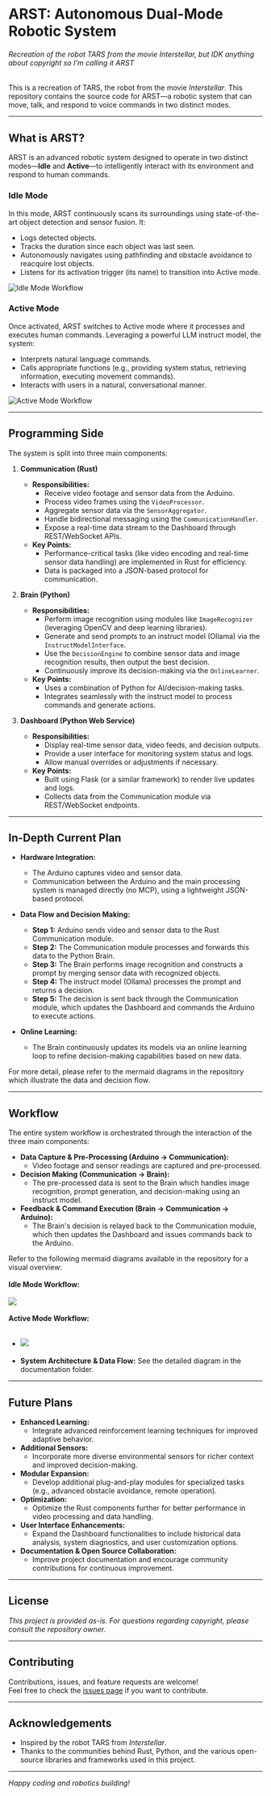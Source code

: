 # ARST: Autonomous Dual-Mode Robotic System
###### Recreation of the robot TARS from the movie Interstellar, but IDK anything about copyright so I'm calling it ARST

This is a recreation of TARS, the robot from the movie *Interstellar*. This repository contains the source code for ARST—a robotic system that can move, talk, and respond to voice commands in two distinct modes.

---

## What is ARST?

ARST is an advanced robotic system designed to operate in two distinct modes—**Idle** and **Active**—to intelligently interact with its environment and respond to human commands.

### Idle Mode
In this mode, ARST continuously scans its surroundings using state-of-the-art object detection and sensor fusion. It:
- Logs detected objects.
- Tracks the duration since each object was last seen.
- Autonomously navigates using pathfinding and obstacle avoidance to reacquire lost objects.
- Listens for its activation trigger (its name) to transition into Active mode.

![Idle Mode Workflow](./images/idle.svg)

### Active Mode
Once activated, ARST switches to Active mode where it processes and executes human commands. Leveraging a powerful LLM instruct model, the system:
- Interprets natural language commands.
- Calls appropriate functions (e.g., providing system status, retrieving information, executing movement commands).
- Interacts with users in a natural, conversational manner.

![Active Mode Workflow](./images/active.svg)

---

## Programming Side

The system is split into three main components:

1. **Communication (Rust)**
   - **Responsibilities:**  
     - Receive video footage and sensor data from the Arduino.
     - Process video frames using the `VideoProcessor`.
     - Aggregate sensor data via the `SensorAggregator`.
     - Handle bidirectional messaging using the `CommunicationHandler`.
     - Expose a real-time data stream to the Dashboard through REST/WebSocket APIs.
   - **Key Points:**  
     - Performance-critical tasks (like video encoding and real-time sensor data handling) are implemented in Rust for efficiency.
     - Data is packaged into a JSON-based protocol for communication.

2. **Brain (Python)**
   - **Responsibilities:**  
     - Perform image recognition using modules like `ImageRecognizer` (leveraging OpenCV and deep learning libraries).
     - Generate and send prompts to an instruct model (Ollama) via the `InstructModelInterface`.
     - Use the `DecisionEngine` to combine sensor data and image recognition results, then output the best decision.
     - Continuously improve its decision-making via the `OnlineLearner`.
   - **Key Points:**  
     - Uses a combination of Python for AI/decision-making tasks.
     - Integrates seamlessly with the instruct model to process commands and generate actions.

3. **Dashboard (Python Web Service)**
   - **Responsibilities:**  
     - Display real-time sensor data, video feeds, and decision outputs.
     - Provide a user interface for monitoring system status and logs.
     - Allow manual overrides or adjustments if necessary.
   - **Key Points:**  
     - Built using Flask (or a similar framework) to render live updates and logs.
     - Collects data from the Communication module via REST/WebSocket endpoints.

---

## In-Depth Current Plan

- **Hardware Integration:**  
  - The Arduino captures video and sensor data.
  - Communication between the Arduino and the main processing system is managed directly (no MCP), using a lightweight JSON-based protocol.
  
- **Data Flow and Decision Making:**  
  - **Step 1:** Arduino sends video and sensor data to the Rust Communication module.
  - **Step 2:** The Communication module processes and forwards this data to the Python Brain.
  - **Step 3:** The Brain performs image recognition and constructs a prompt by merging sensor data with recognized objects.
  - **Step 4:** The instruct model (Ollama) processes the prompt and returns a decision.
  - **Step 5:** The decision is sent back through the Communication module, which updates the Dashboard and commands the Arduino to execute actions.
  
- **Online Learning:**  
  - The Brain continuously updates its models via an online learning loop to refine decision-making capabilities based on new data.

For more detail, please refer to the mermaid diagrams in the repository which illustrate the data and decision flow.

---

## Workflow

The entire system workflow is orchestrated through the interaction of the three main components:

- **Data Capture & Pre-Processing (Arduino → Communication):**  
  - Video footage and sensor readings are captured and pre-processed.
- **Decision Making (Communication → Brain):**  
  - The pre-processed data is sent to the Brain which handles image recognition, prompt generation, and decision-making using an instruct model.
- **Feedback & Command Execution (Brain → Communication → Arduino):**  
  - The Brain's decision is relayed back to the Communication module, which then updates the Dashboard and issues commands back to the Arduino.

Refer to the following mermaid diagrams available in the repository for a visual overview:
<br></br>
**Idle Mode Workflow:**
<br></br>
[![](https://mermaid.ink/img/pako:eNpNkMtuwjAQRX_FmkVXAZUk5LWoFBIqVSoVEnTThIWbDIlFYiMzKQXEv9eEh-qVxz5HvtcnKFSJEMG6Ufui5prYMs0lMyvOFnSZ38oG2bzmO1yxweCFTbKZkoKUZnH7LVASSznx1VWa9EiSxZI3hyOytcGSTgu1E3RgT2zOiVDL3Q1PejzNPrclJ2TvyLUUsmIzE6oxeGxoSUJJtthyeZPSXppmSY3Fpn9hqUVVoTYp9SXmFZsa7HGTImFBWPbqa7bYCypqRorFBYmfe79_4od6uH3pXIIFLeqWi9J81-mC5kA1tphDZLYl15sccnk2HO9ILQ6ygIh0hxZo1VU1RGve7MzU9WVTwSvN28ep6felVHtXzAjRCX4hsoNg6Ix8z_bCsTOyxxYcIHK9Yeg-u47vjLwgdMfO2YJjrz-bCzfwvdC2ndAfOa5jQaUvoW9ZUJaoE9VJgiiwz3_IYp8l?type=png)](https://mermaid.live/edit#pako:eNpNkMtuwjAQRX_FmkVXAZUk5LWoFBIqVSoVEnTThIWbDIlFYiMzKQXEv9eEh-qVxz5HvtcnKFSJEMG6Ufui5prYMs0lMyvOFnSZ38oG2bzmO1yxweCFTbKZkoKUZnH7LVASSznx1VWa9EiSxZI3hyOytcGSTgu1E3RgT2zOiVDL3Q1PejzNPrclJ2TvyLUUsmIzE6oxeGxoSUJJtthyeZPSXppmSY3Fpn9hqUVVoTYp9SXmFZsa7HGTImFBWPbqa7bYCypqRorFBYmfe79_4od6uH3pXIIFLeqWi9J81-mC5kA1tphDZLYl15sccnk2HO9ILQ6ygIh0hxZo1VU1RGve7MzU9WVTwSvN28ep6felVHtXzAjRCX4hsoNg6Ix8z_bCsTOyxxYcIHK9Yeg-u47vjLwgdMfO2YJjrz-bCzfwvdC2ndAfOa5jQaUvoW9ZUJaoE9VJgiiwz3_IYp8l)
<br></br>
**Active Mode Workflow:** 
<br></br>
- [![](https://mermaid.ink/img/pako:eNpdkF1vgjAYhf9K816jE0E-erFFRZclupm5mw28aKAKmbSmH5uO8N9XEMyyXvU9zzlvTltByjMKGPZH_p3mRCj0FiUMmTONt6qZp6kqvija5ETSHRoM7tEsfqUpbcSGcYZWhVS7a2rWOubxhkjZYYkUR6vVGu25QBFNC2nEzj5v7dFtYWN70eqk1V23-18gagOLeHGmqVZ9gw4uWris1lz0RD7UV7Y0DL1Tee33R3vmrfRoOigtWFP2KTv2D04YWFBSUZIiM99UNcEEVE5LmgA214yIzwQSVhsf0YpvLywFrISmFgiuDzngPTlKM-lTRhSNCnIQpLypJ8I-OC_7iBkBV3AGPA6CoWP73tgLJ449nlhwAex6w9AduY7v2F4QuhOntuCnjY8McAPfC43XD71R4FlwEE3prgtlGRVzrpkCHLj1L7MJmio?type=png)](https://mermaid.live/edit#pako:eNpdkF1vgjAYhf9K816jE0E-erFFRZclupm5mw28aKAKmbSmH5uO8N9XEMyyXvU9zzlvTltByjMKGPZH_p3mRCj0FiUMmTONt6qZp6kqvija5ETSHRoM7tEsfqUpbcSGcYZWhVS7a2rWOubxhkjZYYkUR6vVGu25QBFNC2nEzj5v7dFtYWN70eqk1V23-18gagOLeHGmqVZ9gw4uWris1lz0RD7UV7Y0DL1Tee33R3vmrfRoOigtWFP2KTv2D04YWFBSUZIiM99UNcEEVE5LmgA214yIzwQSVhsf0YpvLywFrISmFgiuDzngPTlKM-lTRhSNCnIQpLypJ8I-OC_7iBkBV3AGPA6CoWP73tgLJ449nlhwAex6w9AduY7v2F4QuhOntuCnjY8McAPfC43XD71R4FlwEE3prgtlGRVzrpkCHLj1L7MJmio)
<br></br>
- **System Architecture & Data Flow:** See the detailed diagram in the documentation folder.

---

## Future Plans

- **Enhanced Learning:**  
  - Integrate advanced reinforcement learning techniques for improved adaptive behavior.
- **Additional Sensors:**  
  - Incorporate more diverse environmental sensors for richer context and improved decision-making.
- **Modular Expansion:**  
  - Develop additional plug-and-play modules for specialized tasks (e.g., advanced obstacle avoidance, remote operation).
- **Optimization:**  
  - Optimize the Rust components further for better performance in video processing and data handling.
- **User Interface Enhancements:**  
  - Expand the Dashboard functionalities to include historical data analysis, system diagnostics, and user customization options.
- **Documentation & Open Source Collaboration:**  
  - Improve project documentation and encourage community contributions for continuous improvement.

---

## License

*This project is provided as-is. For questions regarding copyright, please consult the repository owner.*

---

## Contributing

Contributions, issues, and feature requests are welcome!  
Feel free to check the [issues page](./issues) if you want to contribute.

---

## Acknowledgements

- Inspired by the robot TARS from *Interstellar*.
- Thanks to the communities behind Rust, Python, and the various open-source libraries and frameworks used in this project.

---

*Happy coding and robotics building!*

